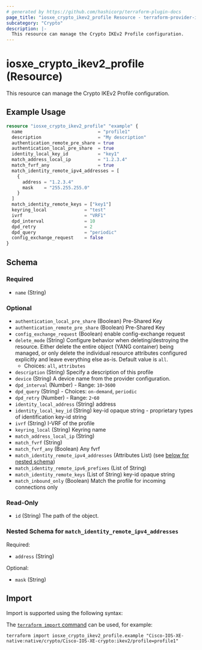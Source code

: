 ```yaml
---
# generated by https://github.com/hashicorp/terraform-plugin-docs
page_title: "iosxe_crypto_ikev2_profile Resource - terraform-provider-iosxe"
subcategory: "Crypto"
description: |-
  This resource can manage the Crypto IKEv2 Profile configuration.
---
```


# iosxe_crypto_ikev2_profile (Resource)

This resource can manage the Crypto IKEv2 Profile configuration.

## Example Usage

```terraform
resource "iosxe_crypto_ikev2_profile" "example" {
  name                            = "profile1"
  description                     = "My description"
  authentication_remote_pre_share = true
  authentication_local_pre_share  = true
  identity_local_key_id           = "key1"
  match_address_local_ip          = "1.2.3.4"
  match_fvrf_any                  = true
  match_identity_remote_ipv4_addresses = [
    {
      address = "1.2.3.4"
      mask    = "255.255.255.0"
    }
  ]
  match_identity_remote_keys = ["key1"]
  keyring_local              = "test"
  ivrf                       = "VRF1"
  dpd_interval               = 10
  dpd_retry                  = 2
  dpd_query                  = "periodic"
  config_exchange_request    = false
}
```

<!-- schema generated by tfplugindocs -->
## Schema

### Required

- `name` (String)

### Optional

- `authentication_local_pre_share` (Boolean) Pre-Shared Key
- `authentication_remote_pre_share` (Boolean) Pre-Shared Key
- `config_exchange_request` (Boolean) enable config-exchange request
- `delete_mode` (String) Configure behavior when deleting/destroying the resource. Either delete the entire object (YANG container) being managed, or only delete the individual resource attributes configured explicitly and leave everything else as-is. Default value is `all`.
  - Choices: `all`, `attributes`
- `description` (String) Specify a description of this profile
- `device` (String) A device name from the provider configuration.
- `dpd_interval` (Number) - Range: `10`-`3600`
- `dpd_query` (String) - Choices: `on-demand`, `periodic`
- `dpd_retry` (Number) - Range: `2`-`60`
- `identity_local_address` (String) address
- `identity_local_key_id` (String) key-id opaque string - proprietary types of identification key-id string
- `ivrf` (String) I-VRF of the profile
- `keyring_local` (String) Keyring name
- `match_address_local_ip` (String)
- `match_fvrf` (String)
- `match_fvrf_any` (Boolean) Any fvrf
- `match_identity_remote_ipv4_addresses` (Attributes List) (see [below for nested schema](#nestedatt--match_identity_remote_ipv4_addresses))
- `match_identity_remote_ipv6_prefixes` (List of String)
- `match_identity_remote_keys` (List of String) key-id opaque string
- `match_inbound_only` (Boolean) Match the profile for incoming connections only

### Read-Only

- `id` (String) The path of the object.

<a id="nestedatt--match_identity_remote_ipv4_addresses"></a>
### Nested Schema for `match_identity_remote_ipv4_addresses`

Required:

- `address` (String)

Optional:

- `mask` (String)

## Import

Import is supported using the following syntax:

The [`terraform import` command](https://developer.hashicorp.com/terraform/cli/commands/import) can be used, for example:

```shell
terraform import iosxe_crypto_ikev2_profile.example "Cisco-IOS-XE-native:native/crypto/Cisco-IOS-XE-crypto:ikev2/profile=profile1"
```
